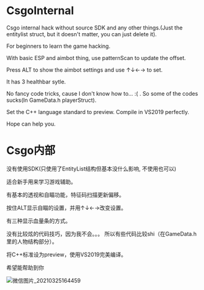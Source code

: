 # CsgoInternal
Csgo internal hack without source SDK and any other things.(Just the entitylist struct, but it doesn't matter, you can just delete it).

For beginners to learn the game hacking.

With basic ESP and aimbot thing, use patternScan to update the offset.

Press ALT to show the aimbot settings and use ↑↓←→ to set.

It has 3 healthbar sytle.

No fancy code tricks, cause I don't know how to... :( . So some of the codes sucks(In GameData.h playerStruct).

Set the C++ language standard to preview. Compile in VS2019 perfectly. 

Hope can help you.

# Csgo内部
没有使用SDK(只使用了EntityList结构但基本没什么影响, 不使用也可以)

适合新手用来学习游戏辅助。

有基本的透视和自瞄功能，特征码扫描更新偏移。

按住ALT显示自瞄的设置，并用↑↓←→改变设置。

有三种显示血量条的方式。

没有比较炫的代码技巧，因为我不会。。。 所以有些代码比较shi（在GameData.h里的人物结构部分）。

将C++标准设为preview，使用VS2019完美编译。

希望能帮助到你

![微信图片_20210325164459](https://user-images.githubusercontent.com/34472475/112574161-fdfb6580-8daa-11eb-8fd2-9dbf59f20563.png)

